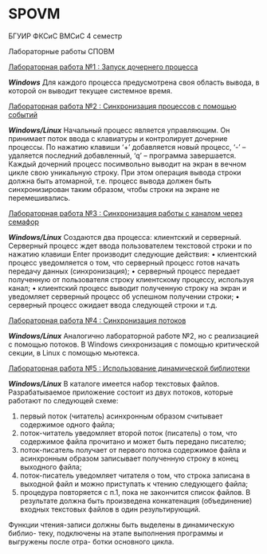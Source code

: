 # SPOVM
БГУИР ФКСиС ВМСиС 4 семестр

Лабораторные работы СПОВМ

[Лабораторная работа №1 : Запуск дочернего процесса](№1)

***Windows***
Для каждого процесса предусмотрена своя область вывода, в которой он выводит текущее системное время.

[Лабораторная работа №2 : Синхронизация процессов с помощью событий](№2)

***Windows/Linux***
Начальный процесс является управляющим. Он принимает поток ввода с клавиатуры и контролирует дочерние процессы. 
По нажатию клавиши ‘+’ добавляется новый процесс, ‘-’ – удаляется последний добавленный, ‘q’ – программа завершается.
Каждый дочерний процесс посимвольно выводит на экран в вечном цикле свою уникальную строку.
При этом операция вывода строки должна быть атомарной,
т.е. процесс вывода должен быть синхронизирован таким образом, чтобы строки на экране не перемешивались.

[Лабораторная работа №3 : Синхронизация работы с каналом через семафор](№3)

***Windows/Linux***
Создаются два процесса: клиентский и серверный. Серверный процесс ждет ввода пользователем текстовой строки
и по нажатию клавиши Enter производит следующие действия:
• клиентский процесс уведомляется о том, что серверный процесс готов начать передачу данных (синхронизация);
• серверный процесс передает полученную от пользователя строку клиентскому процессу, используя канал;
• клиентский процесс выводит полученную строку на экран и уведомляет серверный процесс об успешном получении строки;
• серверный процесс ожидает ввода следующей строки и т.д.

[Лабораторная работа №4 : Синхронизация потоков](№4)

***Windows/Linux***
Аналогично лабораторной работе №2, но с реализацией с помощью потоков. В Windows синхронизация с помощью критической секции, в Linux с помощью мьютекса.

[Лабораторная работа №5 : Использование динамической библиотеки](№5)

***Windows/Linux***
В каталоге имеется набор текстовых файлов. Разрабатываемое приложение состоит из двух потоков, которые работают по следующей схеме:

1) первый поток (читатель) асинхронным образом считывает содержимое одного файла;
2) поток-читатель уведомляет второй поток (писатель) о том, что содержимое файла прочитано и может быть передано писателю;
3) поток-писатель получает от первого потока содержимое файла и асинхронным образом записывает полученную строку в конец выходного файла;
4) поток-писатель уведомляет читателя о том, что строка записана в выходной файл и можно приступать к чтению следующего файла;
5) процедура повторяется с п.1, пока не закончится список файлов. В результате должна быть произведена конкатенация (объединение) 
входных текстовых файлов в один результирующий.

Функции чтения-записи должны быть выделены в динамическую библио-
теку, подключены на этапе выполнения программы и выгружены после отра-
ботки основного цикла.
